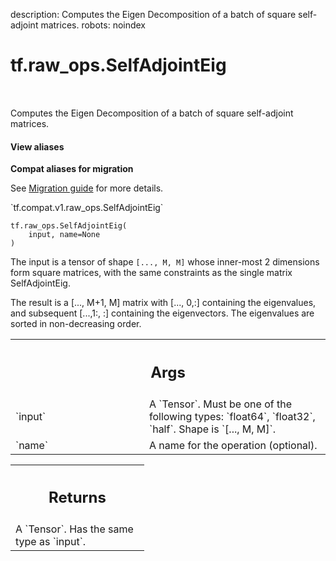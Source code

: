 description: Computes the Eigen Decomposition of a batch of square self-adjoint matrices.
robots: noindex

# tf.raw_ops.SelfAdjointEig

<!-- Insert buttons and diff -->

<table class="tfo-notebook-buttons tfo-api nocontent" align="left">

</table>



Computes the Eigen Decomposition of a batch of square self-adjoint matrices.

<section class="expandable">
  <h4 class="showalways">View aliases</h4>
  <p>
<b>Compat aliases for migration</b>
<p>See
<a href="https://www.tensorflow.org/guide/migrate">Migration guide</a> for
more details.</p>
<p>`tf.compat.v1.raw_ops.SelfAdjointEig`</p>
</p>
</section>

<pre class="devsite-click-to-copy prettyprint lang-py tfo-signature-link">
<code>tf.raw_ops.SelfAdjointEig(
    input, name=None
)
</code></pre>



<!-- Placeholder for "Used in" -->

The input is a tensor of shape `[..., M, M]` whose inner-most 2 dimensions
form square matrices, with the same constraints as the single matrix
SelfAdjointEig.

The result is a [..., M+1, M] matrix with [..., 0,:] containing the
eigenvalues, and subsequent [...,1:, :] containing the eigenvectors. The eigenvalues
are sorted in non-decreasing order.

<!-- Tabular view -->
 <table class="responsive fixed orange">
<colgroup><col width="214px"><col></colgroup>
<tr><th colspan="2"><h2 class="add-link">Args</h2></th></tr>

<tr>
<td>
`input`
</td>
<td>
A `Tensor`. Must be one of the following types: `float64`, `float32`, `half`.
Shape is `[..., M, M]`.
</td>
</tr><tr>
<td>
`name`
</td>
<td>
A name for the operation (optional).
</td>
</tr>
</table>



<!-- Tabular view -->
 <table class="responsive fixed orange">
<colgroup><col width="214px"><col></colgroup>
<tr><th colspan="2"><h2 class="add-link">Returns</h2></th></tr>
<tr class="alt">
<td colspan="2">
A `Tensor`. Has the same type as `input`.
</td>
</tr>

</table>

